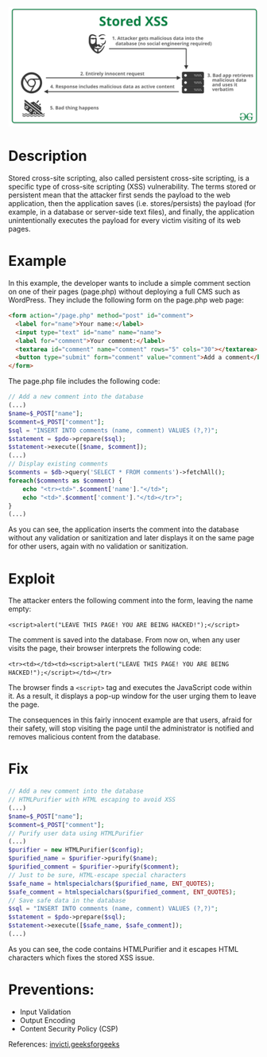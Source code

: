 ![Stored XSS](image/StoredXSS.png?raw=true "Stored XSS")
# Description
Stored cross-site scripting, also called persistent cross-site scripting, is a specific type of cross-site scripting (XSS) vulnerability. The terms stored or persistent mean that the attacker first sends the payload to the web application, then the application saves (i.e. stores/persists) the payload (for example, in a database or server-side text files), and finally, the application unintentionally executes the payload for every victim visiting of its web pages.

# Example
In this example, the developer wants to include a simple comment section on one of their pages (page.php) without deploying a full CMS such as WordPress. They include the following form on the page.php web page:

```html
<form action="/page.php" method="post" id="comment">
  <label for="name">Your name:</label>
  <input type="text" id="name" name="name">
  <label for="comment">Your comment:</label>
  <textarea id="comment" name="comment" rows="5" cols="30"></textarea>
  <button type="submit" form="comment" value="comment">Add a comment</button>
</form>
```

The page.php file includes the following code:

```php
// Add a new comment into the database 
(...)
$name=$_POST["name"];
$comment=$_POST["comment"];
$sql = "INSERT INTO comments (name, comment) VALUES (?,?)";
$statement = $pdo->prepare($sql);
$statement->execute([$name, $comment]);
(...)
// Display existing comments
$comments = $db->query('SELECT * FROM comments')->fetchAll();
foreach($comments as $comment) {
    echo "<tr><td>".$comment['name']."</td>";
    echo "<td>".$comment['comment']."</td></tr>";
}
(...)
```
As you can see, the application inserts the comment into the database without any validation or sanitization and later displays it on the same page for other users, again with no validation or sanitization.

# Exploit
The attacker enters the following comment into the form, leaving the name empty:

`<script>alert("LEAVE THIS PAGE! YOU ARE BEING HACKED!");</script>`

The comment is saved into the database. From now on, when any user visits the page, their browser interprets the following code:

`<tr><td></td><td><script>alert("LEAVE THIS PAGE! YOU ARE BEING HACKED!");</script></td></tr>`

The browser finds a `<script>` tag and executes the JavaScript code within it. As a result, it displays a pop-up window for the user urging them to leave the page.

The consequences in this fairly innocent example are that users, afraid for their safety, will stop visiting the page until the administrator is notified and removes malicious content from the database.


# Fix
```php
// Add a new comment into the database 
// HTMLPurifier with HTML escaping to avoid XSS
(...)
$name=$_POST["name"];
$comment=$_POST["comment"];
// Purify user data using HTMLPurifier
(...)
$purifier = new HTMLPurifier($config);
$purified_name = $purifier->purify($name);
$purified_comment = $purifier->purify($comment);
// Just to be sure, HTML-escape special characters
$safe_name = htmlspecialchars($purified_name, ENT_QUOTES);
$safe_comment = htmlspecialchars($purified_comment, ENT_QUOTES);
// Save safe data in the database
$sql = "INSERT INTO comments (name, comment) VALUES (?,?)";
$statement = $pdo->prepare($sql);
$statement->execute([$safe_name, $safe_comment]);
(...)
```
As you can see, the code contains HTMLPurifier and it escapes HTML characters which fixes the stored XSS issue.

# Preventions:
- Input Validation
- Output Encoding
- Content Security Policy (CSP)

References: [invicti](https://www.invicti.com/learn/stored-xss-persistent-cross-site-scripting/),[geeksforgeeks](https://www.geeksforgeeks.org/what-is-cross-site-scripting-xss/)